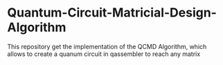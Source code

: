 # Quantum-Circuit-Matricial-Design-Algorithm
This repository get the implementation of the QCMD Algorithm, which allows to create a quanum circuit in qassembler to reach any matrix
